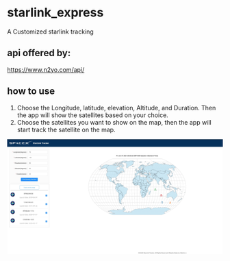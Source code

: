 # starlink_express
 A Customized starlink tracking

## api offered by:
https://www.n2yo.com/api/

## how to use
1. Choose the Longitude, latitude, elevation, Altitude, and Duration. Then the app will show the satellites based on your choice.
2. Choose the satellites you want to show on the map, then the app will start track the satellite on the map.

![Screen shoot](./images/appScreenShot.jpg)